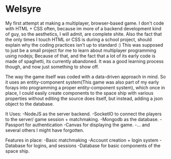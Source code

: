 # Welsyre

  My first attempt at making a multiplayer, browser-based game. I don't code with HTML + CSS often, because im more of a backend development kind of guy, so the aesthetics, I will admit, are complete shite. Also the fact that the only times I touch HTML or CSS is during a school project, should explain why the coding practices isn't up to standard :)
    This was supposed to just be a small project for me to learn about multiplayer programming using nodejs; Because of that, and the fact that a lot of its early code is made of spaghetti, its currently abandoned. It was a good learning process though, and now just something to show off.

  The way the game itself was coded with a data-driven approach in mind. So it uses an entity-component system(This game was also part of my early forays into programming a proper entity-component system), which once in place, I could easily create components to the space ship with various properties without editing the source does itself, but instead, adding a json object to the database.
  
It Uses:
-NodeJS as the server backend.
-SocketIO to connect the players to the server/ game session + matchmaking.
-Mongodb as the database.
-Passport for authentication
-Canvas for displaying the game.
-... and several others I might have forgotten.

Features in place:
-Basic matchmaking
-Account creation + login system
-Database for logins, and sessions
-Database for basic components of the space ship.
